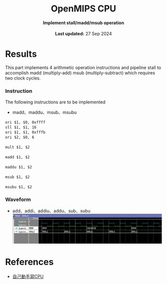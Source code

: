 <center>
    <h1 align="center">OpenMIPS CPU</h1>
    <h4 align="center">Implement stall/madd/msub operation</strong> </h4>
    <p align="center">
        <strong>Last updated:</strong> 27 Sep 2024<br>
    </p> 
</center>

# Results
This part implements 4 arithmetic operation instructions and pipeline stall to accomplish madd (multiply-add) msub (multiply-subtract) which requires two clock cycles.

### Instruction

The following instructions are to be implemented
* madd、maddu、msub、msubu
```
ori $1, $0, 0xffff
sll $1, $1, 16
ori $1, $1, 0xfffb
ori $2, $0, 6

mult $1, $2

madd $1, $2

maddu $1, $2

msub $1, $2

msubu $1, $2
```


### Waveform
* add、addi、addiu、addu、sub、subu
![waveform](img/waveform.jpg)

# References
* [自己動手寫CPU](https://www.books.com.tw/products/0010676982)